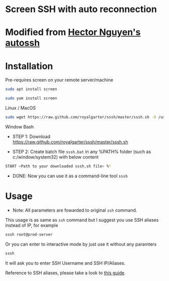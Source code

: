 # Screen SSH with auto reconnection

# Modified from [Hector Nguyen's autossh](https://github.com/hectornguyen/autossh)
  
# Installation

Pre-requires screen on your remote server/machine
```bash
sudo apt install screen

sudo yum install screen
```

Linux / MacOS
```bash
sudo wget https://raw.github.com/royalgarter/sssh/master/sssh.sh -O /usr/local/bin/sssh;sudo chmod +x /usr/local/bin/sssh
```

Window Bash
* STEP 1: Download https://raw.github.com/royalgarter/sssh/master/sssh.sh

* STEP 2: Create batch file `sssh.bat` in any %PATH% folder (such as c:/window/system32) with below content
```bash
START <Path to your downloaded sssh.sh file> %*
```

* DONE: Now you can use it as a command-line tool `sssh`


# Usage

* Note: All parameters are fowarded to original `ssh` command.

This usage is as same as `ssh` command but I suggest you use SSH aliases instead of IP, for example

```bash
sssh root@prod-server
```
Or you can enter to interactive mode by just use it without any paramters

```bash
sssh
```
It will ask you to enter SSH Username and SSH IP/Aliases.

Reference to SSH aliases, please take a look to [this guide](https://coderwall.com/p/dou7uw/multiple-aliases-on-every-entry-of-ssh-s-config-file).

